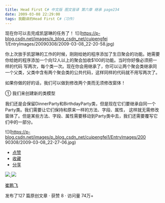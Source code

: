 ```yaml
---
title: Head First C# 中文版 图文皆译 第六章 继承 page234
date: 2009-03-08 22:29:00
tags: 我翻译的Head First C#（习作）
---
```

现在你可以去完成凯瑟琳的任务了！ ![](https://p-blog.csdn.net/images/p_blog_csdn_net/cuipengfei
1/EntryImages/20090308/2009-03-08_22-20-58.jpg)

你上次放手凯瑟琳的工作的时候，刚刚给她的程序添加了生日聚会的功能。她需要你给她的程序添加一个向12人以上的聚会加收$100的功能。当时你好像必须把一样的代码
写两次，每个类一次。现在你会用继承了，你可以让两个聚会类继承同一个父类，父类中含有两个聚会类的公共代码，这样同样的代码就不用写两次了。

  

如果你做的好的话，我们可以做到修改两个类而无须修改窗体！

  

①  我们来创建新的类模型

  

我们还是会保留DinnerParty和BirthdayParty类，但是现在它们要继承自同一个Party类。我们需要让它们保持和原来一样的方法、字段、属性，
这样就无需修改窗体了。但是某些方法、字段、属性需要移动到Party类中去，我们还需要覆写它们中的一部分。

![](https://p-blog.csdn.net/images/p_blog_csdn_net/cuipengfei1/EntryImages/200
90308/2009-03-08_22-27-06.jpg)

  * [ 点赞  ](javascript:;)
  * [ 收藏  ](javascript:;)
  * [ 分享 ](javascript:;)

[ ![](https://profile.csdnimg.cn/5/2/5/3_cuipengfei1)
![](https://g.csdnimg.cn/static/user-reg-year/1x/11.png)
](https://blog.csdn.net/cuipengfei1)

[ 崔鹏飞 ](https://blog.csdn.net/cuipengfei1)

发布了127 篇原创文章  ·  获赞 8  ·  访问量 74万+

